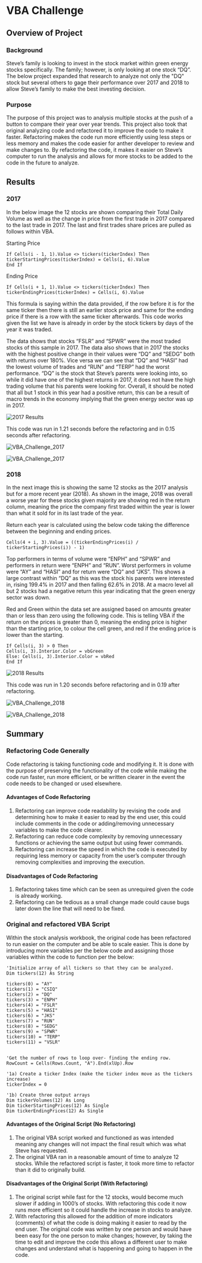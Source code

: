 # VBA Challenge
## Overview of Project
### Background
Steve’s family is looking to invest in the stock market within green energy stocks specifically. The family; however, is only looking at one stock “DQ”. The below project expanded that research to analyze not only the "DQ" stock but several others to gage their performance over 2017 and 2018 to allow Steve’s family to make the best investing decision.
### Purpose
The purpose of this project was to analysis multiple stocks at the push of a button to compare their year over year trends. This project also took that original analyzing code  and refactored it to improve the code to make it faster. Refactoring makes the code run more efficiently using less steps or less memory and makes the code easier for anther developer to review and make changes to. By refactoring the code, it makes it easier on Steve’s computer to run the analysis and allows for more stocks to be added to the code in the future to analyze.

## Results 
### 2017
In the below image the 12 stocks are shown comparing their Total Daily Volume as well as  the change in price from the first trade in 2017 compared to the last trade in 2017.  The last and first trades share prices are pulled as follows within VBA.

Starting Price
```
If Cells(i - 1, 1).Value <> tickers(tickerIndex) Then
tickerStartingPrices(tickerIndex) = Cells(i, 6).Value
End If
```

Ending Price
```
If Cells(i + 1, 1).Value <> tickers(tickerIndex) Then
tickerEndingPrices(tickerIndex) = Cells(i, 6).Value
```
This formula is saying within the data provided, if the row before it is for the same ticker then there is still an earlier stock price and same for the ending price if there is a row with the same ticker afterwards. This code works given the list  we have is already in order by the stock tickers by days of the year it was traded.

The data shows that stocks “FSLR” and  “SPWR” were the most traded stocks of this sample in 2017. The data also shows that in 2017 the stocks with the highest positive change in their values were “DQ” and “SEDG” both with returns over 180%. Vice versa we can see that “DQ” and “HASI” had the lowest volume of trades and “RUN” and “TERP” had the worst performance.  “DQ” is the stock that Steve’s parents were looking into, so while it did have one of the highest returns in 2017, it does not have the high trading volume that his parents were looking for. Overall, it should be noted that all but 1 stock in this year had a positive return, this can be a result of macro trends in the economy implying that the green energy sector was up in 2017.

![2017 Results](https://user-images.githubusercontent.com/85718354/124306803-e879a280-db34-11eb-8600-2991b96032b7.JPG) 

This code was run in 1.21 seconds before the refactoring and in 0.15 seconds after refactoring.

![VBA_Challenge_2017](https://user-images.githubusercontent.com/85718354/124848744-74dbf900-df6b-11eb-9aec-1c729664d600.JPG)



![VBA_Challenge_2017](https://user-images.githubusercontent.com/85718354/124310653-815eec80-db3a-11eb-95f5-b3c32f9caec5.JPG)

### 2018
In the next image this is showing the same 12 stocks as the 2017 analysis but for a more recent year (2018). As shown in the image, 2018 was overall a worse year for these stocks given majority are showing red in the return column, meaning the price the company first traded within the year is lower than what it sold for in its last trade of the year. 

Return each year is calculated using the below code taking the difference between the beginning and ending prices.
```
Cells(4 + i, 3).Value = ((tickerEndingPrices(i) / tickerStartingPrices(i)) - 1)
```

Top performers in terms of volume were “ENPH” and “SPWR” and performers in return were “ENPH” and “RUN”. Worst performers in volume were “AY” and “HASI” and for return were “DQ” and “JKS”. This shows a large contrast within “DQ” as this was the stock his parents were interested in, rising 199.4% in 2017 and then falling 62.6% in 2018. At a macro level all but 2 stocks had a negative return this year indicating that the green energy sector was down.

Red and Green within the data set are assigned based on amounts greater than or less than zero using the following code. This is telling VBA if the return on the prices is greater than 0, meaning the ending price is higher than the starting price, to colour the cell green, and red if the ending price is lower than the starting. 
```
If Cells(i, 3) > 0 Then
Cells(i, 3).Interior.Color = vbGreen
Else: Cells(i, 3).Interior.Color = vbRed
End If
```

![2018 Results](https://user-images.githubusercontent.com/85718354/124307473-dfd59c00-db35-11eb-82bf-d9f2ce72d4f2.JPG)

This code was run in 1.20 seconds before refactoring and in 0.19 after refactoring.

![VBA_Challenge_2018](https://user-images.githubusercontent.com/85718354/124848836-a81e8800-df6b-11eb-865d-761b7244841f.JPG)


![VBA_Challenge_2018](https://user-images.githubusercontent.com/85718354/124310704-950a5300-db3a-11eb-88fe-be248df1c28b.JPG)


## Summary
### Refactoring Code Generally
Code refactoring is taking functioning code and modifying it. It is done with the purpose of preserving the functionality of the code while making the code run faster, run more efficient, or be written clearer in the event the code needs to be changed or used elsewhere.
#### Advantages of Code Refactoring
1.	Refactoring can improve code readability by revising the code and determining how to make it easier to read by the end user, this could include comments in the code or adding/removing unnecessary variables to make the code clearer.	
2.	Refactoring can reduce code complexity by removing unnecessary functions or achieving the same output but using fewer commands.
3.	Refactoring can increase the speed in which the code is executed  by requiring less memory or capacity from the user’s computer through removing complexities and improving the execution.
#### Disadvantages of Code Refactoring
1.	Refactoring takes time  which can be seen as unrequired given the code is already working.
2.	Refactoring can be tedious as a small change made could cause bugs later down the line that will need to be fixed.
### Original and refactored VBA Script
Within the stock analysis workbook, the original code has been refactored to run easier on the computer and be able to scale easier. This is done by introducing more variables per the below code and assigning those variables within the code to function per the below:

```
'Initialize array of all tickers so that they can be analyzed.
Dim tickers(12) As String
    
tickers(0) = "AY"
tickers(1) = "CSIQ"
tickers(2) = "DQ"
tickers(3) = "ENPH"
tickers(4) = "FSLR"
tickers(5) = "HASI"
tickers(6) = "JKS"
tickers(7) = "RUN"
tickers(8) = "SEDG"
tickers(9) = "SPWR"
tickers(10) = "TERP"
tickers(11) = "VSLR"

    
'Get the number of rows to loop over- finding the ending row.
RowCount = Cells(Rows.Count, "A").End(xlUp).Row
    
'1a) Create a ticker Index (make the ticker index move as the tickers increase)
tickerIndex = 0

'1b) Create three output arrays
Dim tickerVolumes(12) As Long
Dim tickerStartingPrices(12) As Single
Dim tickerEndingPrices(12) As Single
```

#### Advantages of the Original Script (No Refactoring)
1. The original VBA script worked and functioned as was intended meaning any changes will not impact the final result which was what Steve has requested.
2. The original VBA ran in a reasonable amount of time to analyze 12 stocks. While the refactored script is faster, it took more time to refactor than it did to originally build.
#### Disadvantages of the Original Script (With Refactoring)
1. The original script while fast for the 12 stocks, would become much slower if adding in 1000’s of stocks. With refactoring this code it now runs more efficient so it could handle the increase in stocks to analyze.
2.  With refactoring this allowed for the addition of more indicators (comments) of what the code is doing making it easier to read by the end user. The original code was written by one person and would have been easy for the one person to make changes; however, by taking the time to edit and improve the code this allows a different user to make changes and understand what is happening and going to happen in the code.


